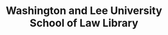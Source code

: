 ---
layout: repo
title: "Washington and Lee University School of Law Library"
id: 16212
permalink: repos/16212/
---